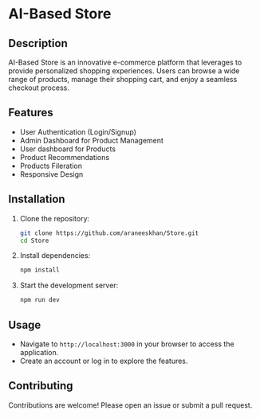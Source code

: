 # AI-Based Store

## Description
AI-Based Store is an innovative e-commerce platform that leverages to provide personalized shopping experiences. Users can browse a wide range of products, manage their shopping cart, and enjoy a seamless checkout process.

## Features
- User Authentication (Login/Signup)
- Admin Dashboard for Product Management
- User dashboard for Products
- Product Recommendations
- Products Fileration
- Responsive Design

## Installation
1. Clone the repository:
   ```bash
   git clone https://github.com/araneeskhan/Store.git
   cd Store
   ```
2. Install dependencies:
   ```bash
   npm install
   ```
3. Start the development server:
   ```bash
   npm run dev
   ```

## Usage
- Navigate to `http://localhost:3000` in your browser to access the application.
- Create an account or log in to explore the features.

## Contributing
Contributions are welcome! Please open an issue or submit a pull request.


